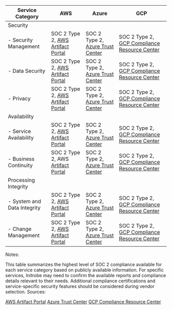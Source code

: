 | Service Category | AWS | Azure | GCP |
|---|---|---|---|
| Security |
| - Security Management | SOC 2 Type 2, [AWS Artifact Portal](https://docs.aws.amazon.com/audit-manager/latest/userguide/SOC2.html) | SOC 2 Type 2, [Azure Trust Center](https://learn.microsoft.com/en-us/purview/compliance-manager) | SOC 2 Type 2, [GCP Compliance Resource Center](https://cloud.google.com/security/compliance/soc-2) |
| - Data Security | SOC 2 Type 2, [AWS Artifact Portal](https://docs.aws.amazon.com/audit-manager/latest/userguide/SOC2.html) | SOC 2 Type 2, [Azure Trust Center](https://learn.microsoft.com/en-us/purview/compliance-manager) | SOC 2 Type 2, [GCP Compliance Resource Center](https://cloud.google.com/security/compliance/soc-2) |
| - Privacy | SOC 2 Type 2, [AWS Artifact Portal](https://docs.aws.amazon.com/audit-manager/latest/userguide/SOC2.html) | SOC 2 Type 2, [Azure Trust Center](https://learn.microsoft.com/en-us/purview/compliance-manager) | SOC 2 Type 2, [GCP Compliance Resource Center](https://cloud.google.com/security/compliance/soc-2) |
| Availability |
| - Service Availability | SOC 2 Type 2, [AWS Artifact Portal](https://docs.aws.amazon.com/audit-manager/latest/userguide/SOC2.html) | SOC 2 Type 2, [Azure Trust Center](https://learn.microsoft.com/en-us/purview/compliance-manager) | SOC 2 Type 2, [GCP Compliance Resource Center](https://cloud.google.com/security/compliance/soc-2) |
| - Business Continuity | SOC 2 Type 2, AWS [Artifact Portal](https://docs.aws.amazon.com/audit-manager/latest/userguide/SOC2.html) | SOC 2 Type 2, [Azure Trust Center](https://learn.microsoft.com/en-us/purview/compliance-manager) | SOC 2 Type 2, [GCP Compliance Resource Center](https://cloud.google.com/security/compliance/soc-2) |
| Processing Integrity |
| - System and Data Integrity | SOC 2 Type 2, [AWS Artifact Portal](https://docs.aws.amazon.com/audit-manager/latest/userguide/SOC2.html) | SOC 2 Type 2, [Azure Trust Center](https://learn.microsoft.com/en-us/purview/compliance-manager) | SOC 2 Type 2, [GCP Compliance Resource Center](https://cloud.google.com/security/compliance/soc-2) |
| - Change Management | SOC 2 Type 2, [AWS Artifact Portal](https://docs.aws.amazon.com/audit-manager/latest/userguide/SOC2.html) | SOC 2 Type 2, [Azure Trust Center](https://learn.microsoft.com/en-us/purview/compliance-manager) | SOC 2 Type 2, [GCP Compliance Resource Center](https://cloud.google.com/security/compliance/soc-2) |

Notes:

This table summarizes the highest level of SOC 2 compliance available for each service category based on publicly available information. For specific services, Initrobe may need to confirm the available reports and compliance details relevant to their needs.
Additional compliance certifications and service-specific security features should be considered during vendor selection.
Sources:

[AWS Artifact Portal](https://docs.aws.amazon.com/audit-manager/latest/userguide/SOC2.html)
[Azure Trust Center](https://learn.microsoft.com/en-us/purview/compliance-manager)
[GCP Compliance Resource Center](https://cloud.google.com/security/compliance/soc-2)
